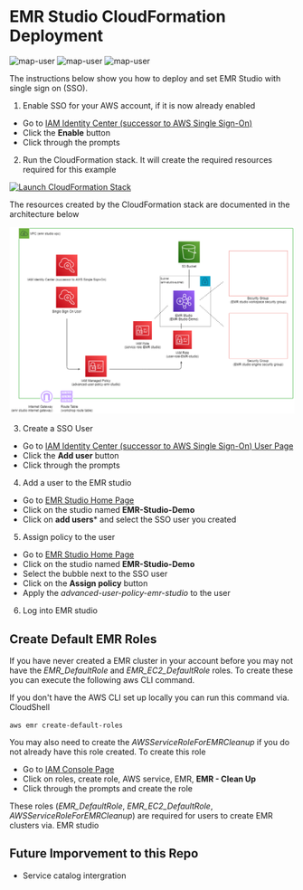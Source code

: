 # EMR Studio CloudFormation Deployment

<img width="275" alt="map-user" src="https://img.shields.io/badge/cloudformation template deployments-4-blue"> <img width="85" alt="map-user" src="https://img.shields.io/badge/views-159-green"> <img width="125" alt="map-user" src="https://img.shields.io/badge/unique visits-050-green">

The instructions below show you how to deploy and set EMR Studio with single sign on (SSO).

1. Enable SSO for your AWS account, if it is now already enabled
* Go to [IAM Identity Center (successor to AWS Single Sign-On)](https://us-east-1.console.aws.amazon.com/singlesignon/identity/home)
* Click the **Enable** button
* Click through the prompts

2. Run the CloudFormation stack. It will create the required resources required for this example

[![Launch CloudFormation Stack](https://sharkech-public.s3.amazonaws.com/misc-public/cloudformation-launch-stack.png)](https://console.aws.amazon.com/cloudformation/home#/stacks/new?stackName=emr-studio-demo&templateURL=https://sharkech-public.s3.amazonaws.com/misc-public/emr_studio_demo.yaml)

The resources created by the CloudFormation stack are documented in the architecture below

<img width="700" alt="Architecture" src="https://github.com/ev2900/EMR_Studio_CloudFormation_Deployment/blob/main/Architecture/emr-studio-architecture.png">

3. Create a SSO User
* Go to [IAM Identity Center (successor to AWS Single Sign-On) User Page](https://us-east-1.console.aws.amazon.com/singlesignon/identity/home?region=us-east-1#!/users)
* Click the **Add user** button
* Click through the prompts

4. Add a user to the EMR studio
* Go to [EMR Studio Home Page](https://us-east-1.console.aws.amazon.com/emr/home?region=us-east-1#/studios)
* Click on the studio named **EMR-Studio-Demo**
* Click on **add users*** and select the SSO user you created

5. Assign policy to the user
* Go to [EMR Studio Home Page](https://us-east-1.console.aws.amazon.com/emr/home?region=us-east-1#/studios)
* Click on the studio named **EMR-Studio-Demo**
* Select the bubble next to the SSO user
* Click on the **Assign policy** button
* Apply the *advanced-user-policy-emr-studio* to the user

6. Log into EMR studio

## Create Default EMR Roles

If you have never created a EMR cluster in your account before you may not have the *EMR_DefaultRole* and *EMR_EC2_DefaultRole* roles. To create these you can execute the following aws CLI command.

If you don't have the AWS CLI set up locally you can run this command via. CloudShell

```aws emr create-default-roles```

You may also need to create the *AWSServiceRoleForEMRCleanup* if you do not already have this role created. To create this role

* Go to [IAM Console Page](https://us-east-1.console.aws.amazon.com/iamv2/home?region=us-east-1#/roles)
* Click on roles, create role, AWS service, EMR, **EMR - Clean Up**
* Click through the prompts and create the role

These roles (*EMR_DefaultRole*, *EMR_EC2_DefaultRole*, *AWSServiceRoleForEMRCleanup*) are required for users to create EMR clusters via. EMR studio

## Future Imporvement to this Repo
* Service catalog intergration
